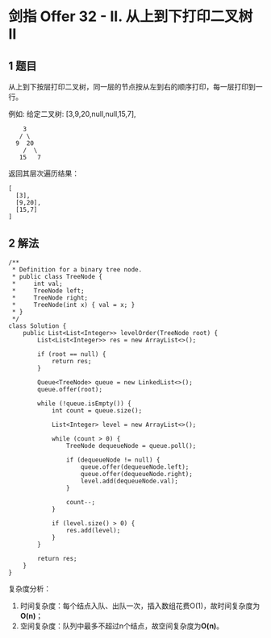 # 剑指 Offer 32 - II. 从上到下打印二叉树 II

## 1 题目

从上到下按层打印二叉树，同一层的节点按从左到右的顺序打印，每一层打印到一行。

例如:
给定二叉树: [3,9,20,null,null,15,7],

        3
       / \
      9  20
        /  \
       15   7

返回其层次遍历结果：

```
[
  [3],
  [9,20],
  [15,7]
]
```

## 2 解法

```
/**
 * Definition for a binary tree node.
 * public class TreeNode {
 *     int val;
 *     TreeNode left;
 *     TreeNode right;
 *     TreeNode(int x) { val = x; }
 * }
 */
class Solution {
    public List<List<Integer>> levelOrder(TreeNode root) {
        List<List<Integer>> res = new ArrayList<>();

        if (root == null) {
            return res;
        }

        Queue<TreeNode> queue = new LinkedList<>();
        queue.offer(root);

        while (!queue.isEmpty()) {
            int count = queue.size();

            List<Integer> level = new ArrayList<>();

            while (count > 0) {
                TreeNode dequeueNode = queue.poll();

                if (dequeueNode != null) {
                    queue.offer(dequeueNode.left);
                    queue.offer(dequeueNode.right);
                    level.add(dequeueNode.val);
                }

                count--;
            }

            if (level.size() > 0) {
                res.add(level);
            }
        }

        return res;
    }
}
```

复杂度分析：

1. 时间复杂度：每个结点入队、出队一次，插入数组花费O(1)，故时间复杂度为**O(n)**；
2. 空间复杂度：队列中最多不超过n个结点，故空间复杂度为**O(n)**。

